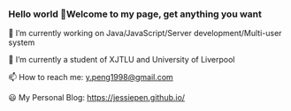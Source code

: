 ### Hello world 👋Welcome to my page, get anything you want

🔭 I’m currently working on Java/JavaScript/Server development/Multi-user system


🌱 I’m currently a student of XJTLU and University of Liverpool


📫 How to reach me: y.peng1998@gmail.com


😃 My Personal Blog: https://jessiepen.github.io/
